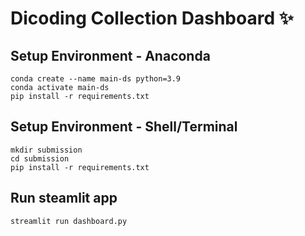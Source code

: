 # Dicoding Collection Dashboard ✨

## Setup Environment - Anaconda

```
conda create --name main-ds python=3.9
conda activate main-ds
pip install -r requirements.txt
```

## Setup Environment - Shell/Terminal

```
mkdir submission
cd submission
pip install -r requirements.txt
```

## Run steamlit app

```
streamlit run dashboard.py
```
